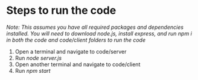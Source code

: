 # Steps to run the code
*Note: This assumes you have all required packages and dependencies installed. You will need to download node.js, install express, and run npm i in both the code and code/client folders to run the code*
1. Open a terminal and navigate to code/server
2. Run *node server.js*
3. Open another terminal and navigate to code/client
4. Run *npm start*
